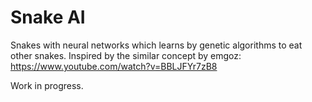 # Snake AI
Snakes with neural networks which learns by genetic algorithms to eat other snakes. 
Inspired by the similar concept by emgoz: https://www.youtube.com/watch?v=BBLJFYr7zB8

Work in progress.
